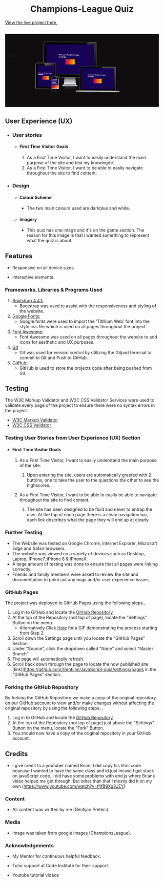 <h1 align="center">Champions-League Quiz</h1>

[View the live project here.](https://gentijan.github.io/JavaScript-quiz/)

<h2 align="center"><img src="assets/images/readme.PNG"></h2>

## User Experience (UX)

-   ### User stories

    -   #### First Time Visitor Goals

        1. As a First Time Visitor, I want to easily understand the main purpose of the site and test my knowlegde.
        2. As a First Time Visitor, I want to be able to easily navigate throughout the site to find content.
      
-   ### Design
    -   #### Colour Scheme
        -   The two main colours used are darkblue and white.
    -   #### Imagery
        -   This quiz has one image and it's on the game section. The reason for this image is that i wanted something to represent what the quiz is about.


## Features

-   Responsive on all device sizes.

-   Interactive elements.

### Frameworks, Libraries & Programs Used

1. [Bootstrap 4.4.1:](https://getbootstrap.com/docs/4.4/getting-started/introduction/)
    - Bootstrap was used to assist with the responsiveness and styling of the website.
1. [Google Fonts:](https://fonts.google.com/)
    - Google fonts were used to import the 'Titillium Web' font into the style.css file which is used on all pages throughout the project.
1. [Font Awesome:](https://fontawesome.com/)
    - Font Awesome was used on all pages throughout the website to add icons for aesthetic and UX purposes.
1. [Git](https://git-scm.com/)
    - Git was used for version control by utilizing the Gitpod terminal to commit to Git and Push to GitHub.
1. [GitHub:](https://github.com/)
    - GitHub is used to store the projects code after being pushed from Git.

## Testing

The W3C Markup Validator and W3C CSS Validator Services were used to validate every page of the project to ensure there were no syntax errors in the project.

-   [W3C Markup Validator](https://jigsaw.w3.org/css-validator/#validate_by_input) 
-   [W3C CSS Validator](https://jigsaw.w3.org/css-validator/#validate_by_input) 
### Testing User Stories from User Experience (UX) Section

-   #### First Time Visitor Goals

    1. As a First Time Visitor, I want to easily understand the main purpose of the site.

        1. Upon entering the site, users are automatically greeted with 2 buttons, one to take the user to the questions the other to see the highscores.
        
    2. As a First Time Visitor, I want to be able to easily be able to navigate throughout the site to find content.

        1. The site has been designed to be fluid and never to entrap the user. At the top of each page there is a clean navigation bar, each link describes what the page they will end up at clearly.
        
### Further Testing

-   The Website was tested on Google Chrome, Internet Explorer, Microsoft Edge and Safari browsers.
-   The website was viewed on a variety of devices such as Desktop, Laptop, iPhone7, iPhone 8 & iPhoneX.
-   A large amount of testing was done to ensure that all pages were linking correctly.
-   Friends and family members were asked to review the site and documentation to point out any bugs and/or user experience issues.

### GitHub Pages

The project was deployed to GitHub Pages using the following steps...

1. Log in to GitHub and locate the [GitHub Repository](https://github.com/Gentijan/JavaScript-quiz)
2. At the top of the Repository (not top of page), locate the "Settings" Button on the menu.
    - Alternatively Click [Here](https://raw.githubusercontent.com/) for a GIF demonstrating the process starting from Step 2.
3. Scroll down the Settings page until you locate the "GitHub Pages" Section.
4. Under "Source", click the dropdown called "None" and select "Master Branch".
5. The page will automatically refresh.
6. Scroll back down through the page to locate the now published site [link](https://github.com/Gentijan/JavaScript-quiz/settings/pages in the "GitHub Pages" section.

### Forking the GitHub Repository

By forking the GitHub Repository we make a copy of the original repository on our GitHub account to view and/or make changes without affecting the original repository by using the following steps...

1. Log in to GitHub and locate the [GitHub Repository](https://github.com/)
2. At the top of the Repository (not top of page) just above the "Settings" Button on the menu, locate the "Fork" Button.
3. You should now have a copy of the original repository in your GitHub account.

## Credits
-   I give credit to a youtuber named Brian, I did copy his html code beacuse I wanted to have the same class and id just incase I got stuck on javaScript code. I did have some problems with end.js where Brians video helped me get through. But other than that I mostly did it on my own  (https://www.youtube.com/watch?v=f4fB9Xg2JEY)

### Content

-   All content was written by me (Gentijan Preteni).

### Media

-   Image was taken from google images (ChampionsLeague).

### Acknowledgements

-   My Mentor for continuous helpful feedback.

-   Tutor support at Code Institute for their support.

-   Youtube tutorial videos
